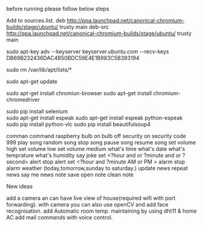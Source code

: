 
before running please follow below steps

Add to sources.list.
deb http://ppa.launchpad.net/canonical-chromium-builds/stage/ubuntu/ trusty main
deb-src http://ppa.launchpad.net/canonical-chromium-builds/stage/ubuntu/ trusty main 

sudo apt-key adv --keyserver keyserver.ubuntu.com --recv-keys DB69B232436DAC4B50BDC59E4E1B983C5B393194
                                                                                   
sudo rm /var/lib/apt/lists/*

sudo apt-get update

sudo apt-get install chromiun-browser
sudo apt-get install chromium-chromedriver


sudo pip install selenium  
sudo apt-get install espeak
sudo apt-get install espeak python-espeak   
sudo  pip install python-vlc 
sudo pip install beautifulsoup4
          








comman command raspberry 
bulb on
bulb off
security on
security code 999
play <name of song or caractor without name mistake> song
random song
stop song
pause song
resume song
set volume high
set volume low
set volume medium
what's time
what's date
what's temprature
what's humidity
say joke
set <?hour and or ?minute and or ?second> alert
stop alert
set <?hour and ?minute AM or PM > alarm
stop alarm
weather (today,tomorrow,sunday to saturday.)
update news
repeat news
say me news
note <bla bla bal> save
open note
clean <number> note











New ideas

add a camera an can have live view of house(required wifi with port forwarding).
with camera you can also use openCV and add face recognisation.
add Automatic room temp. maintaining by using dht11 & home AC 
add mail commands with voice control.


